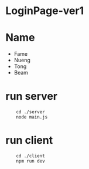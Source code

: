 # LoginPage-ver1

# Name
- Fame
- Nueng
- Tong
- Beam

# run server
```
    cd ./server
    node main.js
```

# run client
```
    cd ./client
    npm run dev
```